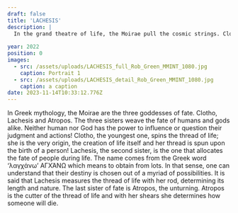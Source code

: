 ```yaml
---
draft: false
title: 'LACHESIS'
description: |
  In the grand theatre of life, the Moirae pull the cosmic strings. Clotho, the string-spinner; Lachesis, the puppet master; Atropos, the ultimate string-cutter. Birth, life, and a snip-snip the finale – they're the maestros of the divine puppet show. No backstage passes; they control the strings!
  
year: 2022
position: 0
images:
  - src: /assets/uploads/LACHESIS_full_Rob_Green_MMINT_1080.jpg
    caption: Portrait 1
  - src: /assets/uploads/LACHESIS_detail_Rob_Green_MMINT_1080.jpg
    caption: a caption
date: 2023-11-14T10:33:12.776Z
---
```


In Greek mythology, the Moirae are the three goddesses of fate. Clotho, Lachesis and Atropos. The three sisters weave the fate of humans and gods alike. Neither human nor God has the power to influence or question their judgment and actions! Clotho, the youngest one, spins the thread of life; she is the very origin, the creation of life itself and her thread is spun upon the birth of a person! Lachesis, the second sister, is the one that allocates the fate of people during life. The name comes from the Greek word ‘λαγχάνω’ ΑΓΧΆΝΩ which means to obtain from lots. In that sense, one can understand that their destiny is chosen out of a myriad of possibilities. It is said that Lachesis measures the thread of life with her rod, determining its length and nature. The last sister of fate is Atropos, the unturning. Atropos is the cutter of the thread of life and with her shears she determines how someone will die.